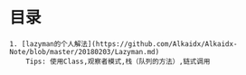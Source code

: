 # 目录
    1. [lazyman的个人解法](https://github.com/Alkaidx/Alkaidx-Note/blob/master/20180203/Lazyman.md)
        Tips: 使用Class,观察者模式,栈（队列的方法）,链式调用